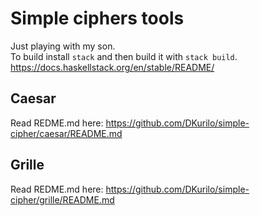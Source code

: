 # Simple ciphers tools

Just playing with my son.  
To build install `stack` and then build it with `stack build`.  
https://docs.haskellstack.org/en/stable/README/  

## Caesar

Read REDME.md here: https://github.com/DKurilo/simple-cipher/caesar/README.md

## Grille

Read REDME.md here: https://github.com/DKurilo/simple-cipher/grille/README.md
